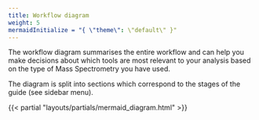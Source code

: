 ```yaml
---
title: Workflow diagram
weight: 5
mermaidInitialize = "{ \"theme\": \"default\" }"
---
```

The workflow diagram summarises the entire workflow and can help you make decisions about which tools are most relevant to your analysis based on the type of Mass Spectrometry you have used.

The diagram is split into sections which correspond to the stages of the guide (see sidebar menu).

{{< partial "layouts/partials/mermaid_diagram.html" >}}

